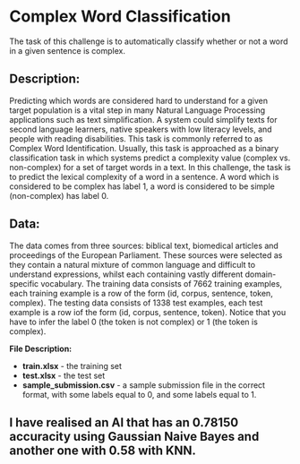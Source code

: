 # Complex Word Classification

The task of this challenge is to automatically classify whether or not a word in a given sentence is complex.

## Description:

Predicting which words are considered hard to understand for a given target population is a vital step in many Natural Language Processing applications such as text simplification. A system could simplify texts for second language learners, native speakers with low literacy levels, and people with reading disabilities. This task is commonly referred to as Complex Word Identification. Usually, this task is approached as a binary classification task in which systems predict a complexity value (complex vs. non-complex) for a set of target words in a text. In this challenge, the task is to predict the lexical complexity of a word in a sentence. A word which is considered to be complex has label 1, a word is considered to be simple (non-complex) has label 0.

## Data:

The data comes from three sources: biblical text, biomedical articles and proceedings of the European Parliament. These sources were selected as they contain a natural mixture of common language and difficult to understand expressions, whilst each containing vastly different domain-specific vocabulary. The training data consists of 7662 training examples, each training example is a row of the form (id, corpus, sentence, token, complex). The testing data consists of 1338 test examples, each test example is a row iof the form (id, corpus, sentence, token). Notice that you have to infer the label 0 (the token is not complex) or 1 (the token is complex).

**File Description:**

- **train.xlsx** - the training set
- **test.xlsx** - the test set
- **sample_submission.csv** - a sample submission file in the correct format, with some labels equal to 0, and some labels equal to 1.

## I have realised an AI that has an 0.78150 accuracity using Gaussian Naive Bayes and another one with 0.58 with KNN.
